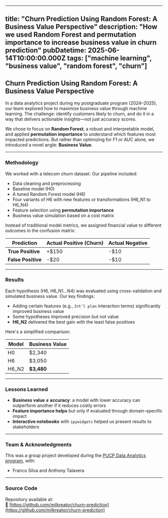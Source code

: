 ------
title: "Churn Prediction Using Random Forest: A Business Value Perspective"
description: "How we used Random Forest and permutation importance to increase business value in churn prediction"
pubDatetime: 2025-06-14T10:00:00.000Z
tags: ["machine learning", "business value", "random forest", "churn"]
---

## Churn Prediction Using Random Forest: A Business Value Perspective

In a data analytics project during my postgraduate program (2024–2025), our team explored how to maximize business value through machine learning. The challenge: identify customers likely to churn, and do it in a way that delivers actionable insights—not just accuracy scores.

We chose to focus on **Random Forest**, a robust and interpretable model, and applied **permutation importance** to understand which features most impacted predictions. But rather than optimizing for F1 or AUC alone, we introduced a novel angle: **Business Value**.

---

### Methodology

We worked with a telecom churn dataset. Our pipeline included:

- Data cleaning and preprocessing
- Baseline model (H0)
- A tuned Random Forest model (H6)
- Four variants of H6 with new features or transformations (H6_N1 to H6_N4)
- Feature selection using **permutation importance**
- Business value simulation based on a cost matrix

Instead of traditional model metrics, we assigned financial value to different outcomes in the confusion matrix:

| Prediction      | Actual Positive (Churn) | Actual Negative |
|-----------------|-------------------------|-----------------|
| **True Positive**  | +\$150                  | -\$10           |
| **False Positive** | -\$20                   | -\$10           |

---

### Results

Each hypothesis (H6, H6_N1...N4) was evaluated using cross-validation and simulated business value. Our key findings:

- Adding certain features (e.g., `Int'l plan` interaction terms) significantly improved business value
- Some hypotheses improved precision but not value
- **H6_N2** delivered the best gain with the least false positives

Here's a simplified comparison:

| Model    | Business Value |
|----------|----------------|
| H0       | \$2,340        |
| H6       | \$3,050        |
| H6_N2    | **\$3,480**    |

---

### Lessons Learned

- **Business value ≠ accuracy**: a model with lower accuracy can outperform another if it reduces costly errors
- **Feature importance helps** but only if evaluated through domain-specific impact
- **Interactive notebooks** with `ipywidgets` helped us present results to stakeholders

---

### Team & Acknowledgments

This was a group project developed during the [PUCP Data Analytics program](https://www.pucp.edu.pe), with:

- Franco Silva and Anthony Talavera
---

### Source Code

Repository available at:  
🔗 [https://github.com/milkreator/churn-prediction](https://github.com/milkreator/churn-prediction)
